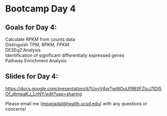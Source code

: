 # Bootcamp Day 4

## Goals for Day 4:
Calculate RPKM from counts data<br>
Distinguish TPM, RPKM, FPKM<br>
DESEq2 Analysis<br>
Identification of significant differentially expressed genes<br>
Pathway Enrichment Analysis<br>

## Slides for Day 4:
https://docs.google.com/presentation/d/1UxyV4prTwt6OuUf9BSFZIuJ7IDI5Of_dtmpaKJ_LnNY/edit?usp=sharing

Please email me (mpagadal@health.ucsd.edu) with any questions or concerns!


